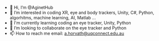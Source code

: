 - 👋 Hi, I’m @AginetHub
- 👀 I’m interested in coding XR, eye and body trackers, Unity, C#, Python, algorhitms, machine learning, AI, Matlab ...
- 🌱 I'm currently learning coding an eye tracker, Unity, Python
- 💞️ I’m looking to collaborate on the eye tracker and Python
- 📫 How to reach me email: a.horvath@uqconnect.edu.au

<!---
AginetHub/AginetHub is a ✨ special ✨ repository because its `README.md` (this file) appears on your GitHub profile.
You can click the Preview link to take a look at your changes.
--->
